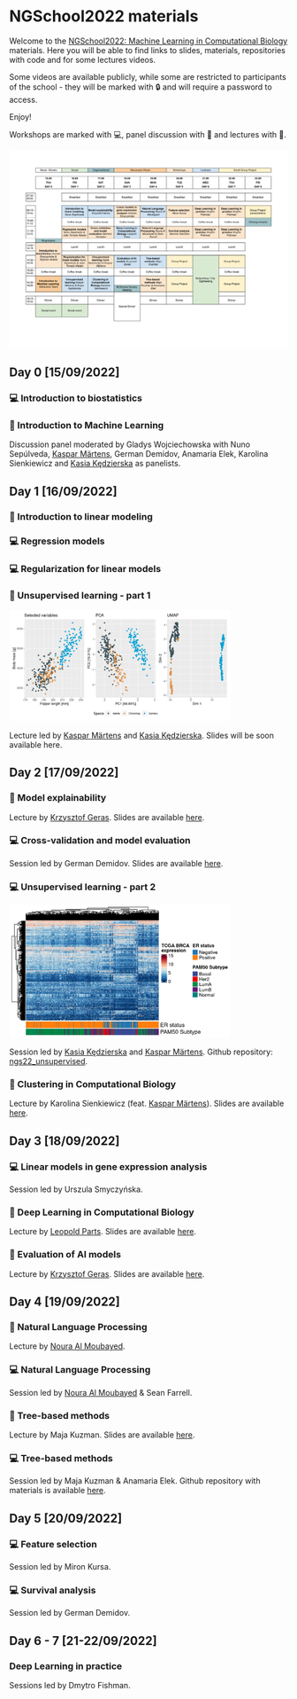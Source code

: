 NGSchool2022 materials
================

Welcome to the [NGSchool2022: Machine Learning in Computational
Biology](https://ngschool.eu/ngschool2022/) materials. Here you will be
able to find links to slides, materials, repositories with code and for
some lectures videos.

Some videos are available publicly, while some are restricted to
participants of the school - they will be marked with :lock: and will
require a password to access.

Enjoy!

Workshops are marked with :computer:, panel discussion with
:speech_balloon: and lectures with :mega:.

[![](images/program.png)](https://ngschool.eu/ngschool2022/#program)

## Day 0 \[15/09/2022\]

### :computer: Introduction to biostatistics

### :speech_balloon: Introduction to Machine Learning

Discussion panel moderated by Gladys Wojciechowska with Nuno Sepúlveda,
[Kaspar Märtens](https://kaspar.website/), German Demidov, Anamaria
Elek, Karolina Sienkiewicz and [Kasia Kędzierska](https://kasia.codes/)
as panelists.

## Day 1 \[16/09/2022\]

### :mega: Introduction to linear modeling

### :computer: Regression models

### :computer: Regularization for linear models

### :mega: Unsupervised learning - part 1

<img src="images/unsupervised_1.png" width="400" height="200" />

Lecture led by [Kaspar Märtens](https://kaspar.website/) and [Kasia
Kędzierska](https://kasia.codes/). Slides will be soon available here.

## Day 2 \[17/09/2022\]

### :mega: Model explainability

Lecture by [Krzysztof Geras](https://cs.nyu.edu/~kgeras/). Slides are
available [here](day2/explainability.pdf).

### :computer: Cross-validation and model evaluation

Session led by German Demidov. Slides are available
[here](day2/Model_evaluation-5.pdf).

### :computer: Unsupervised learning - part 2

<img src="images/unsupervised_2.png" width="400" height="240" />

Session led by [Kasia Kędzierska](https://kasia.codes/) and [Kaspar
Märtens](https://kaspar.website/). Github repository:
[ngs22_unsupervised](https://github.com/kzkedzierska/ngs22_unsupervised).

### :mega: Clustering in Computational Biology

Lecture by Karolina Sienkiewicz (feat. [Kaspar
Märtens](https://kaspar.website/)). Slides are available
[here](day2/Clustering_in_comp_bio.pdf).

## Day 3 \[18/09/2022\]

### :computer: Linear models in gene expression analysis

Session led by Urszula Smyczyńska.

### :mega: Deep Learning in Computational Biology

Lecture by [Leopold
Parts](https://www.sanger.ac.uk/person/parts-leopold/). Slides are
available [here](day3/2022-09-18_NGSchool-Jablonna_DL.pdf).

### :mega: Evaluation of AI models

Lecture by [Krzysztof Geras](https://cs.nyu.edu/~kgeras/). Slides are
available [here](day3/evaluation.pdf).

## Day 4 \[19/09/2022\]

### :mega: Natural Language Processing

Lecture by [Noura Al
Moubayed](https://www.durham.ac.uk/staff/noura-al-moubayed/).

### :computer: Natural Language Processing

Session led by [Noura Al
Moubayed](https://www.durham.ac.uk/staff/noura-al-moubayed/) & Sean
Farrell.

### :mega: Tree-based methods

Lecture by Maja Kuzman. Slides are available
[here](day4/Tree_based_methods.pdf).

### :computer: Tree-based methods

Session led by Maja Kuzman & Anamaria Elek. Github repository with
materials is available
[here](https://github.com/anamariaelek/NGSchool22-trees-workshop).

## Day 5 \[20/09/2022\]

### :computer: Feature selection

Session led by Miron Kursa.

### :computer: Survival analysis

Session led by German Demidov.

## Day 6 - 7 \[21-22/09/2022\]

### Deep Learning in practice

Sessions led by Dmytro Fishman.
